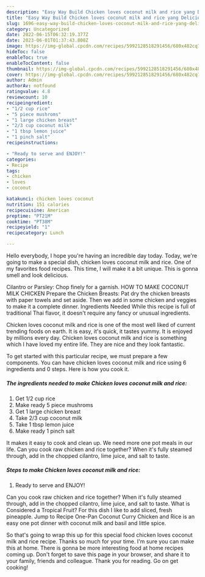 ```yaml
---
description: "Easy Way Build Chicken loves coconut milk and rice yang Delicious"
title: "Easy Way Build Chicken loves coconut milk and rice yang Delicious"
slug: 1696-easy-way-build-chicken-loves-coconut-milk-and-rice-yang-delicious
category: Uncategorized
date: 2022-06-15T06:32:19.377Z
date: 2023-06-01T01:37:43.808Z
image: https://img-global.cpcdn.com/recipes/5992128518291456/680x482cq70/chicken-loves-coconut-milk-and-rice-recipe-main-photo.jpg
hideToc: false
enableToc: true
enableTocContent: false
thumbnail: https://img-global.cpcdn.com/recipes/5992128518291456/680x482cq70/chicken-loves-coconut-milk-and-rice-recipe-main-photo.jpg
cover: https://img-global.cpcdn.com/recipes/5992128518291456/680x482cq70/chicken-loves-coconut-milk-and-rice-recipe-main-photo.jpg
author: Admin
authorAv: notfound
ratingvalue: 4.8
reviewcount: 10
recipeingredient:
- "1/2 cup rice"
- "5 piece mushroms"
- "1 large chicken breast"
- "2/3 cup coconut milk"
- "1 tbsp lemon juice"
- "1 pinch salt"
recipeinstructions:

- "Ready to serve and ENJOY!"
categories:
- Recipe
tags:
- chicken
- loves
- coconut

katakunci: chicken loves coconut 
nutrition: 151 calories
recipecuisine: American
preptime: "PT21M"
cooktime: "PT38M"
recipeyield: "1"
recipecategory: Lunch

---
```



Hello everybody, I hope you're having an incredible day today. Today, we're going to make a special dish, chicken loves coconut milk and rice. One of my favorites food recipes. This time, I will make it a bit unique. This is gonna smell and look delicious.

Cilantro or Parsley: Chop finely for a garnish. HOW TO MAKE COCONUT MILK CHICKEN Prepare the Chicken Breasts: Pat dry the chicken breasts with paper towels and set aside. Then we add in some chicken and veggies to make it a complete dinner. Ingredients Needed While this recipe is full of traditional Thai flavor, it doesn&#39;t require any fancy or unusual ingredients.

Chicken loves coconut milk and rice is one of the most well liked of current trending foods on earth. It is easy, it's quick, it tastes yummy. It is enjoyed by millions every day. Chicken loves coconut milk and rice is something which I have loved my entire life. They are nice and they look fantastic.


To get started with this particular recipe, we must prepare a few components. You can have chicken loves coconut milk and rice using 6 ingredients and 0 steps. Here is how you cook it.

<!--inarticleads1-->

##### The ingredients needed to make Chicken loves coconut milk and rice:

1. Get 1/2 cup rice
1. Make ready 5 piece mushroms
1. Get 1 large chicken breast
1. Take 2/3 cup coconut milk
1. Take 1 tbsp lemon juice
1. Make ready 1 pinch salt


It makes it easy to cook and clean up. We need more one pot meals in our life. Can you cook raw chicken and rice together? When it&#39;s fully steamed through, add in the chopped cilantro, lime juice, and salt to taste. 

<!--inarticleads2-->

##### Steps to make Chicken loves coconut milk and rice:


1. Ready to serve and ENJOY!

Can you cook raw chicken and rice together? When it&#39;s fully steamed through, add in the chopped cilantro, lime juice, and salt to taste. What is Considered a Tropical Fruit? For this dish I like to add sliced, fresh pineapple. Jump to Recipe One-Pan Coconut Curry Chicken and Rice is an easy one pot dinner with coconut milk and basil and little spice. 

So that's going to wrap this up for this special food chicken loves coconut milk and rice recipe. Thanks so much for your time. I'm sure you can make this at home. There is gonna be more interesting food at home recipes coming up. Don't forget to save this page in your browser, and share it to your family, friends and colleague. Thank you for reading. Go on get cooking!
